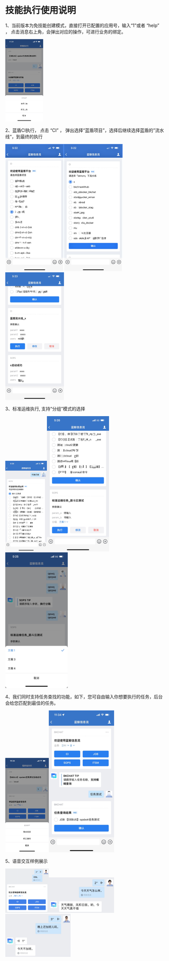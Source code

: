 # 技能执行使用说明

1、当前版本为免技能创建模式，直接打开已配置的应用号，输入“1”或者 “help” ， 点击消息右上角，会弹出对应的操作，可进行业务的绑定。

<img title="" src="./resource/img/help.jpg" alt="image" style="zoom: 50%;" data-align="inline" width="240">

2、蓝盾CI执行， 点击 “CI” ， 弹出选择“蓝盾项目”，选择后继续选择蓝盾的”流水线“，到最终的执行

<img title="" src="./resource/img/ci1.jpg" alt="image" data-align="inline" width="186"><img title="" src="./resource/img/ci2.jpg" alt="image" width="186"><img title="" src="./resource/img/ci3.jpg" alt="image" width="186">



3、标准运维执行, 支持“分组”模式的选择

<img title="" src="./resource/img/sops1.jpg" alt="image" style="zoom: 67%;" width="197"><img title="" src="./resource/img/sops2.jpg" alt="image" width="197"><img title="" src="./resource/img/sops3.jpg" alt="image" width="198">

4、我们同时支持任务查找的功能，如下，您可自由输入你想要执行的任务，后台会给您匹配到最佳的任务。

<img title="" src="./resource/img/kills_find1.jpg" alt="image" style="zoom: 67%;" width="206"><img title="" src="./resource/img/kills_find2.jpg" alt="image" width="207">

5、语音交互样例展示

<img title="" src="./resource/img/voice.png" alt="image" style="zoom: 67%;" width="206"><img title="" src="./resource/img/voice2.png" alt="image" width="207"><img title="" src="./resource/img/voice3.png" alt="image" width="207">
